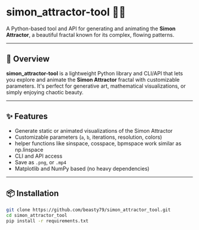 # simon_attractor-tool 🎨🌀

A Python-based tool and API for generating and animating the **Simon Attractor**, a beautiful fractal known for its complex, flowing patterns.

---

## 📌 Overview

**simon_attractor-tool** is a lightweight Python library and CLI/API that lets you explore and animate the **Simon Attractor** fractal with customizable parameters. It's perfect for generative art, mathematical visualizations, or simply enjoying chaotic beauty.

---

## ✨ Features
- Generate static or animated visualizations of the Simon Attractor
- Customizable parameters (`a`, `b`, iterations, resolution, colors)
- helper functions like sinspace, cosspace, bpmspace work similar as np.linspace
- CLI and API access
- Save as `.png`, or `.mp4`
- Matplotlib and NumPy based (no heavy dependencies)

---

## 📦 Installation

```bash
git clone https://github.com/beasty79/simon_attractor_tool.git
cd simon_attractor_tool
pip install -r requirements.txt
